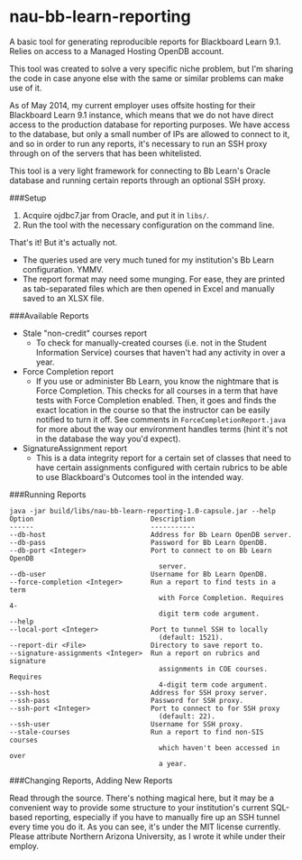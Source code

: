 # nau-bb-learn-reporting
A basic tool for generating reproducible reports for Blackboard Learn 9.1. Relies on access to a Managed Hosting OpenDB account.

This tool was created to solve a very specific niche problem, but I'm sharing the code in case anyone else with the same or similar problems can make use of it.

As of May 2014, my current employer uses offsite hosting for their Blackboard Learn 9.1 instance, which means that we do not have direct access to the production database for reporting purposes. We have access to the database, but only a small number of IPs are allowed to connect to it, and so in order to run any reports, it's necessary to run an SSH proxy through on of the servers that has been whitelisted.

This tool is a very light framework for connecting to Bb Learn's Oracle database and running certain reports through an optional SSH proxy.

###Setup

1. Acquire ojdbc7.jar from Oracle, and put it in `libs/`.
2. Run the tool with the necessary configuration on the command line.

That's it! But it's actually not.

* The queries used are very much tuned for my institution's Bb Learn configuration. YMMV.
* The report format may need some munging. For ease, they are printed as tab-separated files which are then opened in Excel and manually saved to an XLSX file.

###Available Reports

* Stale "non-credit" courses report
  * To check for manually-created courses (i.e. not in the Student Information Service) courses that haven't had any activity in over a year.
* Force Completion report
  * If you use or administer Bb Learn, you know the nightmare that is Force Completion. This checks for all courses in a term that have tests with Force Completion enabled. Then, it goes and finds the exact location in the course so that the instructor can be easily notified to turn it off. See comments in `ForceCompletionReport.java` for more about the way our environment handles terms (hint it's not in the database the way you'd expect).
* SignatureAssignment report
  * This is a data integrity report for a certain set of classes that need to have certain assignments configured with certain rubrics to be able to use Blackboard's Outcomes tool in the intended way.

###Running Reports

```
java -jar build/libs/nau-bb-learn-reporting-1.0-capsule.jar --help
Option                             Description                           
------                             -----------                           
--db-host                          Address for Bb Learn OpenDB server.   
--db-pass                          Password for Bb Learn OpenDB.         
--db-port <Integer>                Port to connect to on Bb Learn OpenDB 
                                     server.                             
--db-user                          Username for Bb Learn OpenDB.         
--force-completion <Integer>       Run a report to find tests in a term  
                                     with Force Completion. Requires 4-  
                                     digit term code argument.           
--help                                                                   
--local-port <Integer>             Port to tunnel SSH to locally         
                                     (default: 1521).                    
--report-dir <File>                Directory to save report to.          
--signature-assignments <Integer>  Run a report on rubrics and signature 
                                     assignments in COE courses. Requires
                                     4-digit term code argument.         
--ssh-host                         Address for SSH proxy server.         
--ssh-pass                         Password for SSH proxy.               
--ssh-port <Integer>               Port to connect to for SSH proxy      
                                     (default: 22).                      
--ssh-user                         Username for SSH proxy.               
--stale-courses                    Run a report to find non-SIS courses  
                                     which haven't been accessed in over 
                                     a year.
```
###Changing Reports, Adding New Reports

Read through the source. There's nothing magical here, but it may be a convenient way to provide some structure to your institution's current SQL-based reporting, especially if you have to manually fire up an SSH tunnel every time you do it. As you can see, it's under the MIT license currently. Please attribute Northern Arizona University, as I wrote it while under their employ.
